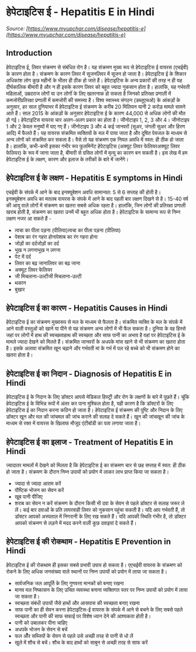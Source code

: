 # हेपेटाइटिस ई - Hepatitis E in Hindi
_Source: [https://www.myupchar.com/disease/hepatitis-e](https://www.myupchar.com/disease/hepatitis-e)_

## Introduction
हेपेटाइटिस ई, लिवर संक्रमण से संबंधित रोग है। यह संक्रमण मुख्य रूप से हेपेटाइटिस ई वायरस (एचईवी) के कारण होता है। संक्रमण के कारण लिवर में सूजनलिवर में सूजन हो जाता है। हेपेटाइटिस ई के शिकार अधिकांश लोग कुछ महीनों के भीतर ही ठीक हो जाते हैं। हेपेटाइटिस के अन्य प्रकारों की तरह न ही यह दीर्घकालिक बीमारी है और न ही इसके कारण लिवर को बहुत ज्यादा नुकसान होता है। हालांकि, यह गर्भवती महिलाओं, उम्रदराज लोगों या उन लोगोंं के लिए खतरनाक हो सकता है जिनको प्रतिरक्षा प्रणाली में कमजोरीप्रतिरक्षा प्रणाली में कमजोरी की समस्या है।
विश्व स्वास्थ्य संगठन (डब्लूएचओ) के आंकड़ों के अनुसार, हर साल दुनियाभर में हेपेटाइटिस ई संक्रमण के करीब 20 मिलियन यानी 2 करोड़ मामले सामने आते हैं। साल 2015 के आंकड़ों के अनुसार हेपेटाइटिस ई के कारण 44,000 से अधिक लोगों की मौत हो गई। हेपेटाइटिस वायरस चार अलग-अलग प्रकार का होता है। जीनोटाइप 1, 2, 3 और 4। जीनोटाइप 1 और 2 केवल मनुष्यों में पाए गए हैं। जीनोटाइप 3 और 4 कई जानवरों (सुअर, जंगली सुअर और हिरण आदि) में फैलते हैं। यह वायरस संक्रमित व्यक्तियों के मल में पाया जाता है और दूषित पेयजल के माध्यम से अन्य लोगों को संक्रमित कर सकता है। वैसे तो यह संक्रमण एक नियत अवधि में स्वत: ही ठीक हो जाता है। हालांकि, कभी-कभी इसका गंभीर रूप फुलमिनेंट हेपेटाइटिस (अक्यूट लिवर फेलियरअक्यूट लिवर फेलियर) के रूप में जाना जाता है, बीमारी से ग्रसित लोगों में मृत्यु का कारण बन सकती है।
इस लेख में हम हेपेटाइटिस ई के लक्षण, कारण और इलाज के तरीकों के बारे में जानेंगे।

## हेपेटाइटिस ई के लक्षण - Hepatitis E symptoms in Hindi
एचईवी के संपर्क में आने के बाद इनक्यूबेशन अवधि सामान्यत: 5 से 6 सप्ताह की होती है। इनक्यूबेशन अवधि का मतलब वायरस के संपर्क में आने के बाद पहली बार लक्षण दिखने से है। 15-40 वर्ष की आयु वाले लोगों में संक्रमण का खतरा सबसे अधिक रहता है। हालांकि, जिन लोगों की प्रतिरक्षा प्रणाली खराब होती है, संक्रमण का खतरा उनमें भी बहुत अधिक होता है।
हेपेटाइटिस के सामान्य रूप से निम्न लक्षण नजर आ सकते हैं -
- त्वचा का पीला पड़ना (पीलिया)त्वचा का पीला पड़ना (पीलिया)
- पेशाब का रंग गहरा होनापेशाब का रंग गहरा होना
- जोड़ों का दर्दजोड़ों का दर्द
- भूख न लगनाभूख न लगना
- पेट में दर्द
- लिवर का बढ़ जानालिवर का बढ़ जाना
- अक्यूट लिवर फेलियर
- जी मिचलाना-उल्टीजी मिचलाना-उल्टी
- थकान
- बुखार

## हेपेटाइटिस ई का कारण - Hepatitis Causes in Hindi
हेपेटाइटिस ई का संक्रमण मुख्यरूप से मल के माध्यम से फैलता है। संक्रमित व्यक्ति के मल के संपर्क में आने वाली वस्तुओं को खाने या पीने से यह संक्रमण अन्य लोगों में भी फैल सकता है। दुनिया के वह हिस्से जहां पर लोगों में हाथ की स्वच्छताहाथ की स्वच्छता और साफ पानी का अभाव है वहां पर हेपेटाइटिस ई के मामले ज्यादा देखने को मिलते हैं।
संक्रमित जानवरों के अधपके मांस खाने से भी संक्रमण का खतरा होता है। इसके अलावा संक्रमित खून चढ़ाने और गर्भवती मां के गर्भ में पल रहे बच्चे को भी संक्रमण होने का खतरा होता है।

## हेपेटाइटिस ई का निदान - Diagnosis of Hepatitis E in Hindi
हेपेटाइटिस ई के निदान के लिए डॉक्टर आपसे मेडिकल हिस्ट्री और रोग के लक्षणों के बारे में पूछते हैं। चूंकि हेपेटाइटिस ई के विभिन्न रूपों में अंतर कर पाना मुश्किल होता है, यही कारण है कि डॉक्टरों के लिए हेपेटाइटिस ई का निदान करना कठिन हो जाता है।
हेपेटाइटिस ई संक्रमण की पुष्टि और निदान के लिए डॉक्टर खून और मल की जांचमल की जांच कराने की सलाह दे सकते हैं। खून की जांचखून की जांच के माध्यम से रक्त में वायरस के खिलाफ मौजूद एंटीबॉडी का पता लगाया जाता है।

## हेपेटाइटिस ई का इलाज - Treatment of Hepatitis E in Hindi
ज्यादातर मामलों में देखने को मिलता है कि हेपेटाइटिस ई का संक्रमण चार से छह सप्ताह में स्वत: ही ठीक हो जाता है। संक्रमण के दौरान निम्न उपायों को प्रयोग में लाकर लाभ प्राप्त किया जा सकता है।
- ज्यादा से ज्यादा आराम करें
- पौष्टिक भोजन का सेवन करें
- खूब पानी पीजिए
- शराब का सेवन न करें
संक्रमण के दौरान किसी भी दवा के सेवन से पहले डॉक्टर से सलाह जरूर ले लें। कई बार दवाओं के प्रति लापरवाही लिवर को नुकसान पहुंचा सकती है। यदि आप गर्भवती हैं, तो डॉक्टर आपको अस्पताल में निगरानी के लिए रख सकते हैं। यदि आपकी स्थिति गंभीर है, तो डॉक्टर आपको संक्रमण से लड़ने में मदद करने वाली कुछ दवाइयां दे सकते हैं।

## हेपेटाइटिस ई की रोकथाम - Hepatitis E Prevention in Hindi
हेपेटाइटिस ई की रोकथाम ही इसका सबसे प्रभावी उपाय हो सकता है। एएचईवी वायरस के संक्रमण को रोकने के लिए अधिक जनसंख्या वाले स्थानों पर निम्न उपायों को प्रयोग में लाया जा सकता है।
- सार्वजनिक जल आपूर्ति के लिए गुणवत्ता मानकों को बनाए रखना
- मानव मल निष्कासन के लिए उचित व्यवस्था बनाना
व्यक्तिगत स्तर पर निम्न उपायों को प्रयोग में लाया जा सकता है।
- स्वच्छता संबंधी उपायों जैसे हाथों और आसपास की स्वच्छता बनाए रखना
- साफ पानी का ही सेवन करना
हेपेटाइटिस-ई वायरस के संपर्क में आने से बचने के लिए सबसे पहले स्वच्छता और पानी की साफ सफाई पर विशेष ध्यान देने की आश्यकता होती है।
- पानी को उबालकर पीना चाहिए
- अधपके भोजन के सेवन से बचें
- फल औैर सब्जियों के सेवन से पहले उसे अच्छी तरह से पानी से धो लें
- खुले में शौच से बचें। शौच के बाद हाथों को साबुन से अच्छी तरह से साफ करें

